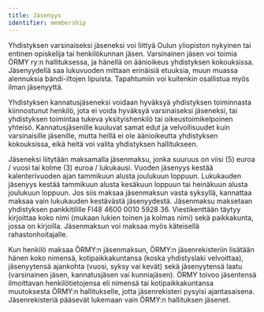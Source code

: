```yaml
---
title: Jäsenyys
identifier: membership
---
```

Yhdistyksen varsinaiseksi jäseneksi voi liittyä Oulun yliopiston nykyinen tai entinen opiskelija tai henkilökunnan jäsen. Varsinainen jäsen voi toimia ÖRMY ry:n hallituksessa, ja hänellä on äänioikeus yhdistyksen kokouksissa. Jäsenyydellä saa lukuvuoden mittaan erinäisiä etuuksia, muun muassa alennuksia bändi-iltojen lipuista. Tapahtumiin voi kuitenkin osallistua myös ilman jäsenyyttä.

Yhdistyksen kannatusjäseneksi voidaan hyväksyä yhdistyksen toiminnasta kiinnostunut henkilö, jota ei voida hyväksyä varsinaiseksi jäseneksi, tai yhdistyksen toimintaa tukeva yksityishenkilö tai oikeustoimikelpoinen yhteisö. Kannatusjäsenille kuuluvat samat edut ja velvollisuudet kuin varsinaisille jäsenille, mutta heillä ei ole äänioikeutta yhdistyksen kokouksissa, eikä heitä voi valita yhdistyksen hallitukseen.

Jäseneksi liitytään maksamalla jäsenmaksu, jonka suuruus on viisi (5) euroa / vuosi tai kolme (3) euroa / lukukausi. Vuoden jäsenyys kestää kalenterivuoden ajan tammikuun alusta joulukuun loppuun. Lukukauden jäsenyys kestää tammikuun alusta kesäkuun loppuun tai heinäkuun alusta joulukuun loppuun. Jos siis maksaa jäsenmaksun vasta syksyllä, kannattaa maksaa vain lukukauden kestävästä jäsenyydestä. Jäsenmaksu maksetaan yhdistyksen pankkitilille FI48 4600 0010 5928 36. Viestikenttään täytyy kirjoittaa koko nimi (mukaan lukien toinen ja kolmas nimi) sekä paikkakunta, jossa on kirjoilla. Jäsenmaksun voi maksaa myös käteisellä rahastonhoitajalle.

Kun henkilö maksaa ÖRMY:n jäsenmaksun, ÖRMY:n jäsenrekisteriin lisätään hänen koko nimensä, kotipaikkakuntansa (koska yhdistyslaki velvoittaa), jäsenyytensä ajankohta (vuosi, syksy vai kevät) sekä jäsenyytensä laatu (varsinainen jäsen, kannatusjäsen vai kunniajäsen). ÖRMY toivoo jäsentensä ilmoittavan henkilötietojensa eli nimensä tai kotipaikkakuntansa muutoksesta ÖRMY:n hallitukselle, jotta jäsenrekisteri pysyisi ajantasaisena. Jäsenrekisteriä pääsevät lukemaan vain ÖRMY:n hallituksen jäsenet.
